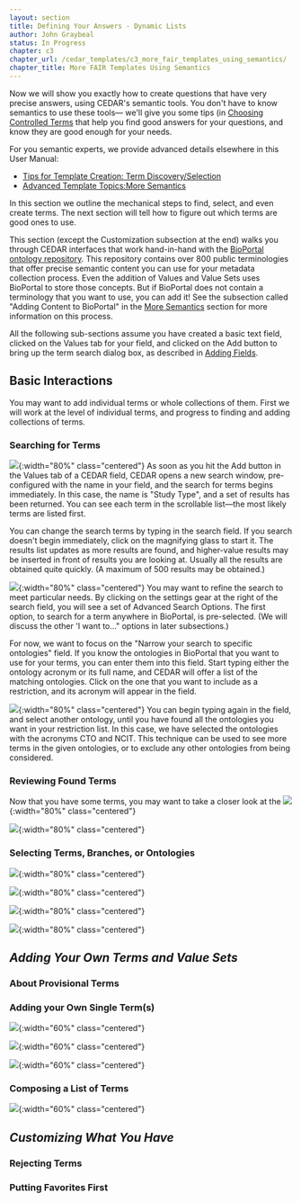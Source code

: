 ```yaml
---
layout: section
title: Defining Your Answers - Dynamic Lists
author: John Graybeal
status: In Progress
chapter: c3
chapter_url: /cedar_templates/c3_more_fair_templates_using_semantics/
chapter_title: More FAIR Templates Using Semantics
---
```


Now we will show you exactly how to create questions 
that have very precise answers, using CEDAR's semantic tools.
You don't have to know semantics to use these tools—
we'll give you some tips (in [Choosing Controlled Terms](https://metadatacenter.github.io/cedar-manual/sections/c3/3_choosing_controlled_terms/) that help you find good answers for your questions,
and know they are good enough for your needs.

For you semantic experts, we provide advanced details elsewhere in this User Manual:
* [Tips for Template Creation: Term Discovery/Selection](https://metadatacenter.github.io/cedar-manual/sections/c5/term_discovery_selection/)
* [Advanced Template Topics:More Semantics](https://metadatacenter.github.io/cedar-manual/sections/c4/more_semantics/)

In this section we outline the mechanical steps to find, select, and even create terms. 
The next section will tell how to figure out which terms are good ones to use.

This section (except the Customization subsection at the end)
walks you through CEDAR interfaces that work hand-in-hand with the 
[BioPortal ontology repository](https://bioportal.bioontology.org). 
This repository contains over 800 public terminologies that offer precise semantic content
you can use for your metadata collection process. 
Even the addition of Values and Value Sets uses BioPortal to store those concepts.
But if BioPortal does not contain a terminology that you want to use, you can add it!
See the subsection called "Adding Content to BioPortal" in the [More Semantics](https://metadatacenter.github.io/cedar-manual/sections/c4/more_semantics/) section for more information on this process.

All the following sub-sections assume you have created a basic text field, 
clicked on the Values tab for your field,
and clicked on the Add button to bring up the term search dialog box, 
as described in [Adding Fields](https://metadatacenter.github.io/cedar-manual/sections/c2/2_adding_fields/).

## Basic Interactions

You may want to add individual terms or whole collections of them. 
First we will work at the level of individual terms, and 
progress to finding and adding collections of terms.


### Searching for Terms

![](https://github.com/metadatacenter/cedar-manual/raw/master/docs/assets/imgs/search-for-terms-list-results-20191229.png){:width="80%" class="centered"}
As soon as you hit the Add button in the Values tab of a CEDAR field,
CEDAR opens a new search window, pre-configured with the name in your field, 
and the search for terms begins immediately.
In this case, the name is "Study Type", and a set of results has been returned.
You can see each term in the scrollable list—the most likely terms are listed first.

You can change the search terms by typing in the search field. 
If you search doesn't begin immediately, click on the magnifying glass to start it.
The results list updates as more results are found,
and higher-value results may be inserted in front of results you are looking at.
Usually all the results are obtained quite quickly.
(A maximum of 500 results may be obtained.)

![](https://github.com/metadatacenter/cedar-manual/raw/master/docs/assets/imgs/search-for-term-advanced-options-20191229.png){:width="80%" class="centered"}
You may want to refine the search to meet particular needs.
By clicking on the settings gear at the right of the search field,
you will see a set of Advanced Search Options.
The first option, to search for a term anywhere in BioPortal, is pre-selected.
(We will discuss the other 'I want to…" options in later subsections.)

For now, we want to focus on the "Narrow your search to specific ontologies" field.
If you know the ontologies in BioPortal that you want to use for your terms,
you can enter them into this field. 
Start typing either the ontology acronym or its full name, 
and CEDAR will offer a list of the matching ontologies.
Click on the one that you want to include as a restriction,
and its acronym will appear in the field.

![](https://github.com/metadatacenter/cedar-manual/raw/master/docs/assets/imgs/search-for-term-restrict-ontologies-20191229.png){:width="80%" class="centered"}
You can begin typing again in the field, and select another ontology,
until you have found all the ontologies you want in your restriction list.
In this case, we have selected the ontologies with the acronyms CTO and NCIT.
This technique can be used to see more terms in the given ontologies,
or to exclude any other ontologies from being considered.

### Reviewing Found Terms

Now that you have some terms, you may want to take a closer look at the 
![](https://github.com/metadatacenter/cedar-manual/raw/master/docs/assets/imgs/search-for-terms-open-branch-20191229.png){:width="80%" class="centered"}

![](https://github.com/metadatacenter/cedar-manual/raw/master/docs/assets/imgs/search-for-terms-show-details-20191229.png){:width="80%" class="centered"}

### Selecting Terms, Branches, or Ontologies

![](https://github.com/metadatacenter/cedar-manual/raw/master/docs/assets/imgs/search-for-branch-20191229.png){:width="80%" class="centered"}

![](https://github.com/metadatacenter/cedar-manual/raw/master/docs/assets/imgs/select-branch-for-addition-20191229.png){:width="80%" class="centered"}

![](https://github.com/metadatacenter/cedar-manual/raw/master/docs/assets/imgs/search-for-ontology-20191229.png){:width="80%" class="centered"}

![](https://github.com/metadatacenter/cedar-manual/raw/master/docs/assets/imgs/search-for-value-set-20191229.png){:width="80%" class="centered"}

## *Adding Your Own Terms and Value Sets*

### About Provisional Terms

### Adding your Own Single Term(s)

![](https://github.com/metadatacenter/cedar-manual/raw/master/docs/assets/imgs/create-term-20191229.png){:width="60%" class="centered"}

![](https://github.com/metadatacenter/cedar-manual/raw/master/docs/assets/imgs/create-term-description-20191229.png){:width="60%" class="centered"}

![](https://github.com/metadatacenter/cedar-manual/raw/master/docs/assets/imgs/create-term-linked-to-existing-20191229.png){:width="60%" class="centered"}

### Composing a List of Terms

![](https://github.com/metadatacenter/cedar-manual/raw/master/docs/assets/imgs/create-value-set-definition-20191229.png){:width="60%" class="centered"}

## *Customizing What You Have*

### Rejecting Terms

### Putting Favorites First

